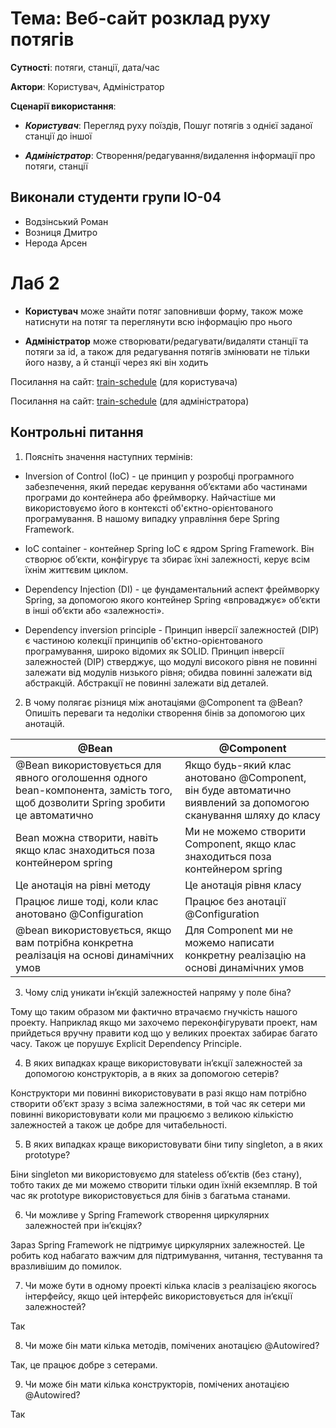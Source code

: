 
# Тема: Веб-сайт розклад руху потягів
**Сутності**: потяги, станції, дата/час 

**Актори**: Користувач, Адміністратор 

**Сценарії використання**: 

+ ___Користувач___: Перегляд руху поїздів, Пошуг потягів з однієї заданої станції до іншої 

+ ___Адміністратор___: Створення/редагування/видалення інформації про потяги, станції 

## Виконали студенти групи ІО-04 
  - Водзінський Роман
  - Возниця Дмитро
  - Нерода Арсен
  

# Лаб 2

+ __Користувач__ може знайти потяг заповнивши форму, також може натиснути на потяг та переглянути всю інформацію про нього

+ __Адміністратор__ може створювати/редагувати/видаляти станції та потяги за id, а також для редагування потягів змінювати не тільки його назву, а й станції через які він ходить

Посилання на сайт: [train-schedule](https://train-schedule-spring.herokuapp.com/) (для користувача)

Посилання на сайт: [train-schedule](https://train-schedule-spring.herokuapp.com/admin) (для адміністратора)

## Контрольні питання 

1. Поясніть значення наступних термінів:

  - Inversion of Control (IoC) - це принцип у розробці програмного
  забезпечення, який передає керування об’єктами або частинами програми до
  контейнера або фреймворку. Найчастіше ми використовуємо його в контексті
  об'єктно-орієнтованого програмування. В нашому випадку управління бере Spring
  Framework.
  
  - IoC container - контейнер Spring IoC є ядром Spring Framework. Він створює об’єкти, конфігурує та
  збирає їхні залежності, керує всім їхнім життєвим циклом.
  
  - Dependency Injection (DI) - це фундаментальний аспект фреймворку Spring, за
  допомогою якого контейнер Spring «впроваджує» об’єкти в інші об’єкти або
  «залежності».
  
  - Dependency inversion principle - Принцип інверсії залежностей (DIP) є частиною колекції принципів об'єктно-орієнтованого програмування, широко відомих як SOLID.       Принцип інверсії залежностей (DIP) стверджує, що модулі високого рівня не повинні залежати від модулів низького рівня; обидва повинні залежати від абстракцій.         Абстракції не повинні залежати від деталей.

2.  В чому полягає різниця між анотаціями @Component та @Bean? Опишіть переваги та недоліки створення бінів за допомогою цих анотацій.

|@Bean|@Component|
|---|---|
|@Bean використовується для явного оголошення одного bean-компонента, замість того, щоб дозволити Spring зробити це автоматично |Якщо будь-який клас анотовано @Component, він буде автоматично виявлений за допомогою сканування шляху до класу|
|Bean можна створити, навіть якщо клас знаходиться поза контейнером spring|Ми не можемо створити Component, якщо клас знаходиться поза контейнером spring|
|Це анотація на рівні методу|Це анотація рівня класу|
|Працює лише тоді, коли клас анотовано @Configuration|Працює без анотації @Configuration|
|@bean використовується, якщо вам потрібна конкретна реалізація на основі динамічних умов|Для Component ми не можемо написати конкретну реалізацію на основі динамічних умов|

3. Чому слід уникати ін’єкцій залежностей напряму у поле біна?

Тому що таким образом ми фактично втрачаємо гнучкість нашого проекту.
Наприклад якщо ми захочемо переконфігурувати проект, нам прийдеться вручну
правити код що у великих проектах забирає багато часу. Також це порушує Explicit
Dependency Principle.

4.  В яких випадках краще використовувати ін’єкції залежностей за допомогою конструкторів, а в яких за допомогою сетерів?

Конструктори ми повинні використовувати в разі якщо нам потрібно створити об’єкт зразу з всіма залежностями, в той час як сетери ми повинні використовувати коли ми
працюємо з великою кількістю залежностей а також це добре для читабельності.

5. В яких випадках краще використовувати біни типу singleton, а в яких prototype?

Біни singleton ми використовуємо для stateless об’єктів (без стану), тобто таких де ми можемо створити тільки один їхній екземпляр. В той час як prototype
використовується для бінів з багатьма станами.

6. Чи можливе у Spring Framework створення циркулярних залежностей при ін’єкціях?

Зараз Spring Framework не підтримує циркулярних залежностей. Це робить код набагато важчим для підтримування, читання, тестування та вразливішим до
помилок.

7. Чи може бути в одному проекті кілька класів з реалізацією якогось інтерфейсу, якщо цей інтерфейс використовується для ін’єкції залежностей?

Так

8. Чи може бін мати кілька методів, помічених анотацією @Autowired?

Так, це працює добре з сетерами.

9. Чи може бін мати кілька конструкторів, помічених анотацією @Autowired?

Так
